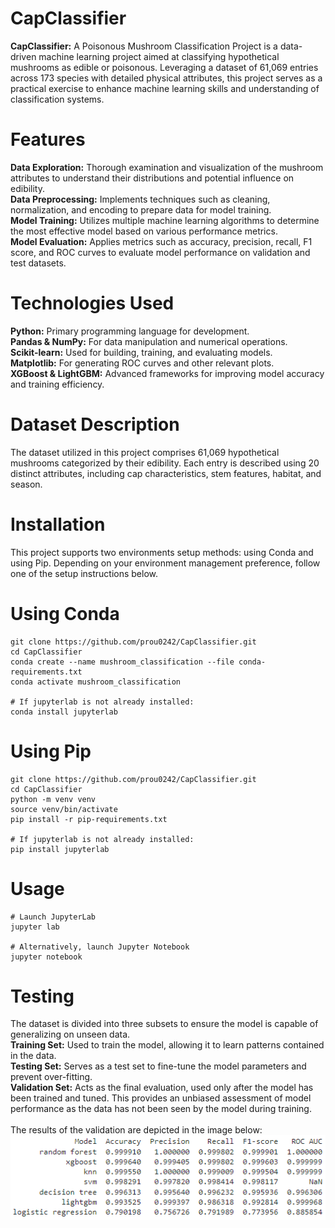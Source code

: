 # CapClassifier
**CapClassifier:** A Poisonous Mushroom Classification Project is a data-driven machine learning project aimed at classifying hypothetical mushrooms as edible or poisonous. Leveraging a dataset of 61,069 entries across 173 species with detailed physical attributes, this project serves as a practical exercise to enhance machine learning skills and understanding of classification systems.<br>

# Features
**Data Exploration:** Thorough examination and visualization of the mushroom attributes to understand their distributions and potential influence on edibility.<br>
**Data Preprocessing:** Implements techniques such as cleaning, normalization, and encoding to prepare data for model training.<br>
**Model Training:** Utilizes multiple machine learning algorithms to determine the most effective model based on various performance metrics.<br>
**Model Evaluation:** Applies metrics such as accuracy, precision, recall, F1 score, and ROC curves to evaluate model performance on validation and test datasets.<br>

# Technologies Used
**Python:** Primary programming language for development.<br>
**Pandas & NumPy:** For data manipulation and numerical operations.<br>
**Scikit-learn:** Used for building, training, and evaluating models.<br>
**Matplotlib:** For generating ROC curves and other relevant plots.<br>
**XGBoost & LightGBM:** Advanced frameworks for improving model accuracy and training efficiency.<br>

# Dataset Description
The dataset utilized in this project comprises 61,069 hypothetical mushrooms categorized by their edibility. Each entry is described using 20 distinct attributes, including cap characteristics, stem features, habitat, and season.<br>

# Installation
This project supports two environments setup methods: using Conda and using Pip. Depending on your environment management preference, follow one of the setup instructions below.<br>

# Using Conda
```
git clone https://github.com/prou0242/CapClassifier.git
cd CapClassifier
conda create --name mushroom_classification --file conda-requirements.txt
conda activate mushroom_classification

# If jupyterlab is not already installed:
conda install jupyterlab
```

# Using Pip
```
git clone https://github.com/prou0242/CapClassifier.git
cd CapClassifier
python -m venv venv
source venv/bin/activate
pip install -r pip-requirements.txt

# If jupyterlab is not already installed:
pip install jupyterlab
```

# Usage
```
# Launch JupyterLab
jupyter lab

# Alternatively, launch Jupyter Notebook
jupyter notebook
```

# Testing
The dataset is divided into three subsets to ensure the model is capable of generalizing on unseen data.<br>
**Training Set:** Used to train the model, allowing it to learn patterns contained in the data.<br>
**Testing Set:** Serves as a test set to fine-tune the model parameters and prevent over-fitting.<br>
**Validation Set:** Acts as the final evaluation, used only after the model has been trained and tuned. This provides an unbiased assessment of model performance as the data has not been seen by the model during training. <br>
<br>
The results of the validation are depicted in the image below:
!["NOPE!"](assets/aggregated_results.png)
